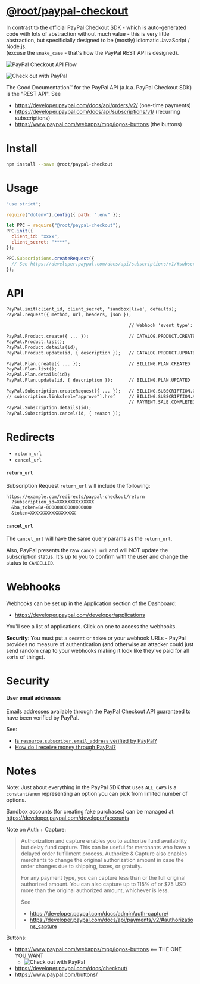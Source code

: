 # [@root/paypal-checkout](https://git.rootprojects.org/root/paypal-checkout.js)

In contrast to the official PayPal Checkout SDK - which is auto-generated code
with lots of abstraction without much value - this is very little abstraction,
but specificially designed to be (mostly) idiomatic JavaScript / Node.js. \
(excuse the `snake_case` - that's how the PayPal REST API is designed).

![](https://i.imgur.com/brFTseM.png "PayPal Checkout API Flow")

<img src="https://www.paypalobjects.com/webstatic/en_US/i/buttons/checkout-logo-large.png" alt="Check out with PayPal" />

The Good Documentation™ for the PayPal API (a.k.a. PayPal Checkout SDK) is the
"REST API". See

- <https://developer.paypal.com/docs/api/orders/v2/> (one-time payments)
- <https://developer.paypal.com/docs/api/subscriptions/v1/> (recurring
  subscriptions)
- <https://www.paypal.com/webapps/mpp/logos-buttons> (the buttons)

# Install

```bash
npm install --save @root/paypal-checkout
```

# Usage

```js
"use strict";

require("dotenv").config({ path: ".env" });

let PPC = require("@root/paypal-checkout");
PPC.init({
  client_id: "xxxx",
  client_secret: "****",
});

PPC.Subscriptions.createRequest({
  // See https://developer.paypal.com/docs/api/subscriptions/v1/#subscriptions
});
```

# API

```txt
PayPal.init(client_id, client_secret, 'sandbox|live', defaults);
PayPal.request({ method, url, headers, json });

                                              // Webhook 'event_type':

PayPal.Product.create({ ... });               // CATALOG.PRODUCT.CREATED
PayPal.Product.list();
PayPal.Product.details(id);
PayPal.Product.update(id, { description });   // CATALOG.PRODUCT.UPDATED

PayPal.Plan.create({ ... });                  // BILLING.PLAN.CREATED
PayPal.Plan.list();
PayPal.Plan.details(id);
PayPal.Plan.update(id, { description });      // BILLING.PLAN.UPDATED

PayPal.Subscription.createRequest({ ... });   // BILLING.SUBSCRIPTION.CREATED
// subscription.links[rel="approve"].href     // BILLING.SUBSCRIPTION.ACTIVATED
                                              // PAYMENT.SALE.COMPLETED
PayPal.Subscription.details(id);
PayPal.Subscription.cancel(id, { reason });
```

# Redirects

- `return_url`
- `cancel_url`

#### `return_url`

Subscription Request `return_url` will include the following:

```txt
https://example.com/redirects/paypal-checkout/return
  ?subscription_id=XXXXXXXXXXXXXX
  &ba_token=BA-00000000000000000
  &token=XXXXXXXXXXXXXXXXX
```

#### `cancel_url`

The `cancel_url` will have the same query params as the `return_url`.

Also, PayPal presents the raw `cancel_url` and will NOT update the subscription
status. It's up to you to confirm with the user and change the status to
`CANCELLED`.

# Webhooks

Webhooks can be set up in the Application section of the Dashboard:

- <https://developer.paypal.com/developer/applications>

You'll see a list of applications. Click on one to access the webhooks.

**Security**: You must put a `secret` or `token` or your webhook URLs - PayPal
provides no measure of authentication (and otherwise an attacker could just send
random crap to your webhooks making it look like they've paid for all sorts of
things).

# Security

#### User email addresses

Emails addresses available through the PayPal Checkout API guaranteed to have
been verified by PayPal.

See:

- [Is `resource.subscriber.email_address` verified by PayPal?](https://twitter.com/paypaldev/status/1448238655743488008)
- [How do I receive money through PayPal?](https://www.paypal.com/us/smarthelp/article/how-do-i-receive-money-through-paypal-faq1750)

# Notes

Note: Just about everything in the PayPal SDK that uses `ALL_CAPS` is a
`constant`/`enum` representing an option you can pick from limited number of
options.

Sandbox accounts (for creating fake purchases) can be managed at:
<https://developer.paypal.com/developer/accounts>

Note on Auth + Capture:

> Authorization and capture enables you to authorize fund availability but delay
> fund capture. This can be useful for merchants who have a delayed order
> fulfillment process. Authorize & Capture also enables merchants to change the
> original authorization amount in case the order changes due to shipping,
> taxes, or gratuity.
>
> For any payment type, you can capture less than or the full original
> authorized amount. You can also capture up to 115% of or $75 USD more than the
> original authorized amount, whichever is less.
>
> See
>
> - <https://developer.paypal.com/docs/admin/auth-capture/>
> - <https://developer.paypal.com/docs/api/payments/v2/#authorizations_capture>

Buttons:

- <https://www.paypal.com/webapps/mpp/logos-buttons> <== THE ONE YOU WANT
  - <img src="https://www.paypalobjects.com/webstatic/en_US/i/buttons/checkout-logo-large.png" alt="Check out with PayPal" />
- <https://developer.paypal.com/docs/checkout/>
- <https://www.paypal.com/buttons/>
